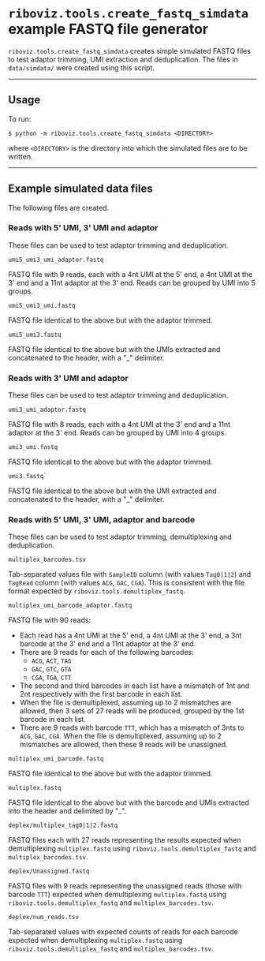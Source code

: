 # `riboviz.tools.create_fastq_simdata` example FASTQ file generator

`riboviz.tools.create_fastq_simdata` creates simple simulated FASTQ files to test adaptor trimming, UMI extraction and deduplication. The files in `data/simdata/` were created using this script.

---

## Usage

To run:

```console
$ python -m riboviz.tools.create_fastq_simdata <DIRECTORY>
```

where `<DIRECTORY>` is the directory into which the simulated files are to be written.

---

## Example simulated data files

The following files are created.

### Reads with 5' UMI, 3' UMI and adaptor

These files can be used to test adaptor trimming and deduplication.

```
umi5_umi3_umi_adaptor.fastq
```

FASTQ file with 9 reads, each with a 4nt UMI at the 5' end, a 4nt UMI at the 3' end and a 11nt adaptor at the 3' end. Reads can be grouped by UMI into 5 groups.

```
umi5_umi3_umi.fastq
````

FASTQ file identical to the above but with the adaptor trimmed.

```
umi5_umi3.fastq
```

FASTQ file identical to the above but with the UMIs extracted and concatenated to the header, with a "_" delimiter.

### Reads with 3' UMI and adaptor

These files can be used to test adaptor trimming and deduplication.

```
umi3_umi_adaptor.fastq
```

FASTQ file with 8 reads, each with a 4nt UMI at the 3' end and a 11nt adaptor at the 3' end. Reads can be grouped by UMI into 4 groups.

```
umi3_umi.fastq
```

FASTQ file identical to the above but with the adaptor trimmed.

```
umi3.fastq`
```

FASTQ file identical to the above but with the UMI extracted and concatenated to the header, with a "_" delimiter.

### Reads with 5' UMI, 3' UMI, adaptor and barcode

These files can be used to test adaptor trimming, demultiplexing and deduplication.

```
multiplex_barcodes.tsv
```

Tab-separated values file with `SampleID` column (with values `Tag0|1|2`) and `TagRead` column (with values `ACG`, `GAC`, `CGA`). This is consistent with the file format expected by `riboviz.tools.demultiplex_fastq`.

```
multiplex_umi_barcode_adaptor.fastq
```

FASTQ file with 90 reads:

* Each read has a 4nt UMI at the 5' end, a 4nt UMI at the 3' end, a 3nt barcode at the 3' end and a 11nt adaptor at the 3' end.
* There are 9 reads for each of the following barcodes:
  - `ACG`, `ACT`, `TAG`
  - `GAC`, `GTC`, `GTA`
  - `CGA`, `TGA`, `CTT`
* The second and third barcodes in each list have a mismatch of 1nt and 2nt respectively with the first barcode in each list.
* When the file is demultiplexed, assuming up to 2 mismatches are allowed, then 3 sets of 27 reads will be produced, grouped by the 1st barcode in each list.
* There are 9 reads with barcode `TTT`, which has a mismatch of 3nts to `ACG`, `GAC`, `CGA`. When the file is demultiplexed, assuming up to 2 mismatches are allowed, then these 9 reads will be unassigned.

```
multiplex_umi_barcode.fastq
```

FASTQ file identical to the above but with the adaptor trimmed.

```
multiplex.fastq
```

FASTQ file identical to the above but with the barcode and UMIs extracted into the header and delimited by "_".

```
deplex/multiplex_tag0|1|2.fastq
```

FASTQ files each with 27 reads representing the results expected when demultiplexing `multiplex.fastq` using `riboviz.tools.demultiplex_fastq` and `multiplex_barcodes.tsv`.

```
deplex/Unassigned.fastq
```

FASTQ files with 9 reads representing the unassigned reads (those with barcode `TTT`) expected when demultiplexing `multiplex.fastq` using `riboviz.tools.demultiplex_fastq` and `multiplex_barcodes.tsv`.

```
deplex/num_reads.tsv
```

Tab-separated values with expected counts of reads for each barcode expected when demultiplexing `multiplex.fastq` using `riboviz.tools.demultiplex_fastq` and `multiplex_barcodes.tsv`.
